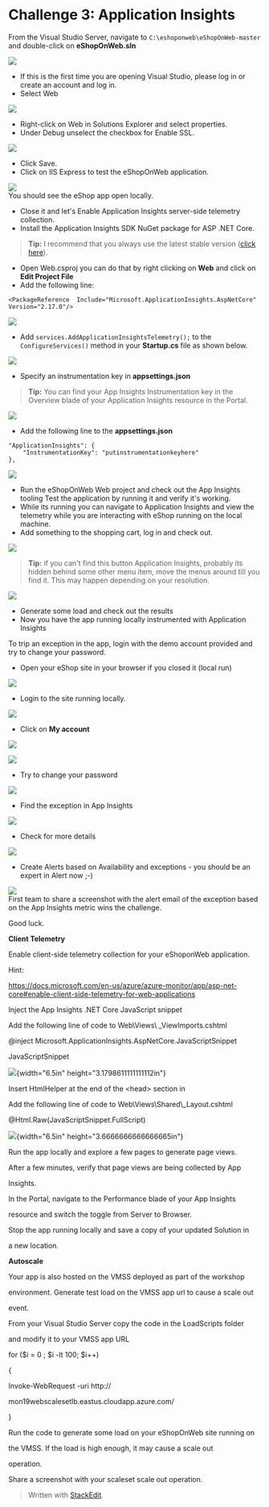 
# Challenge 3: Application Insights

From the Visual Studio Server, navigate to
`C:\eshoponweb\eShopOnWeb-master` and double-click on **eShopOnWeb.sln**  
  
![](https://github.com/msghaleb/AzureMonitorHackathon/raw/master/images/image51.png)  
- If this is the first time you are opening Visual Studio, please log in or create an account and log in.
- Select Web  

![](https://github.com/msghaleb/AzureMonitorHackathon/raw/master/images/image52.png)  
- Right-click on Web in Solutions Explorer and select properties. 
- Under Debug unselect the checkbox for Enable SSL.
  
![](https://github.com/msghaleb/AzureMonitorHackathon/raw/master/images/image53.png)  
- Click Save.
- Click on IIS Express to test the eShopOnWeb application.  

![](https://github.com/msghaleb/AzureMonitorHackathon/raw/master/images/image54.jpeg)  
You should see the eShop app open locally. 
- Close it and let's Enable Application Insights server-side telemetry collection.
- Install the Application Insights SDK NuGet package for ASP .NET Core. 

>**Tip:** I recommend that you always use the latest stable version ([click here](https://www.nuget.org/packages/Microsoft.ApplicationInsights.AspNetCore)).   

- Open Web.csproj you can do that by right clicking on **Web** and click on **Edit Project File**
- Add the following line:
```
<PackageReference  Include="Microsoft.ApplicationInsights.AspNetCore" Version="2.17.0"/>
```    
![](https://github.com/msghaleb/AzureMonitorHackathon/raw/master/images/image55.png)    
- Add `services.AddApplicationInsightsTelemetry();` to the `ConfigureServices()` method in your **Startup.cs** file as shown below.    

![](https://github.com/msghaleb/AzureMonitorHackathon/raw/master/images/image56.png)    
- Specify an instrumentation key in **appsettings.json**  

>**Tip:** You can find your App Insights Instrumentation key in the Overview blade of your Application Insights resource in the Portal.    

![](https://github.com/msghaleb/AzureMonitorHackathon/raw/master/images/image57.png)    
- Add the following line to the **appsettings.json**
```
"ApplicationInsights": {  
	"InstrumentationKey": "putinstrumentationkeyhere"  
},  
```  

![](https://github.com/msghaleb/AzureMonitorHackathon/raw/master/images/image58.png)  
- Run the eShopOnWeb Web project and check out the App Insights tooling Test the application by running it and verify it's working.
- While its running you can navigate to Application Insights and view the telemetry while you are interacting with eShop running on the local machine. 
- Add something to the shopping cart, log in and check out.  



![](https://github.com/msghaleb/AzureMonitorHackathon/raw/master/images/image59.png)  
>**Tip:** if you can't find this button Application Insights, probably its hidden behind some other menu item, move the menus around till you find it. This may happen depending on your resolution.    
  
![](https://github.com/msghaleb/AzureMonitorHackathon/raw/master/images/image60.png)  
- Generate some load and check out the results
- Now you have the app running locally instrumented with Application Insights

To trip an exception in the app, login with the demo account provided and try to change your password.
- Open your eShop site in your browser if you closed it (local run)   

![](https://github.com/msghaleb/AzureMonitorHackathon/raw/master/images/image61.png)  
- Login to the site running locally. 
  
![](https://github.com/msghaleb/AzureMonitorHackathon/raw/master/images/image62.png)    
 - Click on **My account**

![](https://github.com/msghaleb/AzureMonitorHackathon/raw/master/images/image63.png)  

![](https://github.com/msghaleb/AzureMonitorHackathon/raw/master/images/image64.png)  
- Try to change your password  

![](https://github.com/msghaleb/AzureMonitorHackathon/raw/master/images/image65.png)  
- Find the exception in App Insights  

![](https://github.com/msghaleb/AzureMonitorHackathon/raw/master/images/image66.png)  
- Check for more details

![](https://github.com/msghaleb/AzureMonitorHackathon/raw/master/images/image67.png)  
- Create Alerts based on Availability and exceptions - you should be an expert in Alert now ;-)

![](https://github.com/msghaleb/AzureMonitorHackathon/raw/master/images/image68.png)  
First team to share a screenshot with the alert email of the exception based on the App Insights metric wins the challenge.  

Good luck.

  

  

**Client Telemetry**

  

  

Enable client-side telemetry collection for your eShoponWeb application.

  

  

Hint:

  

<https://docs.microsoft.com/en-us/azure/azure-monitor/app/asp-net-core#enable-client-side-telemetry-for-web-applications>

  

  

Inject the App Insights .NET Core JavaScript snippet

  

  

Add the following line of code to Web\\Views\\  \_ViewImports.cshtml

  

  

\@inject Microsoft.ApplicationInsights.AspNetCore.JavaScriptSnippet

  

JavaScriptSnippet

  

  

![](https://github.com/msghaleb/AzureMonitorHackathon/raw/master/images/image69.png){width="6.5in" height="3.1798611111111112in"}

  

  

Insert HtmlHelper at the end of the \<head\> section in

  

  

Add the following line of code to Web\\Views\\Shared\\\_Layout.cshtml

  

  

\@Html.Raw(JavaScriptSnippet.FullScript)

  

  

![](https://github.com/msghaleb/AzureMonitorHackathon/raw/master/images/image70.png){width="6.5in" height="3.6666666666666665in"}

  

  

Run the app locally and explore a few pages to generate page views.

  

After a few minutes, verify that page views are being collected by App

  

Insights.

  

  

In the Portal, navigate to the Performance blade of your App Insights

  

resource and switch the toggle from Server to Browser.

  

  

Stop the app running locally and save a copy of your updated Solution in

  

a new location.

  

  

**Autoscale**

  

  

Your app is also hosted on the VMSS deployed as part of the workshop

  

environment. Generate test load on the VMSS app url to cause a scale out

  

event.

  

  

From your Visual Studio Server copy the code in the LoadScripts folder

  

and modify it to your VMSS app URL

  

  

for (\$i = 0 ; \$i -lt 100; \$i++)

  

  

{

  

  

Invoke-WebRequest -uri http://

  

mon19webscalesetlb.eastus.cloudapp.azure.com/

  

  

}

  

  

Run the code to generate some load on your eShopOnWeb site running on

  

the VMSS. If the load is high enough, it may cause a scale out

  

operation.

  

  

Share a screenshot with your scaleset scale out operation.

  
> Written with [StackEdit](https://stackedit.io/).
